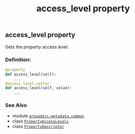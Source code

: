 ﻿---
title: access_level property
second_title: GroupDocs.Metadata for Python via .NET API References
description: 
type: docs
url: /python-net/groupdocs.metadata.common/propertydescriptor/access_level/
is_root: false
weight: 30
---

## access_level property


Gets the property access level.
### Definition:
```python
@property
def access_level(self):
    ...
@access_level.setter
def access_level(self, value):
    ...
```

### See Also
* module [`groupdocs.metadata.common`](../../)
* class [`PropertyAccessLevels`](/metadata/python-net/groupdocs.metadata.common/propertyaccesslevels)
* class [`PropertyDescriptor`](/metadata/python-net/groupdocs.metadata.common/propertydescriptor)
